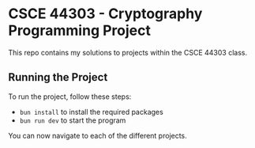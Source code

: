 # CSCE 44303 - Cryptography Programming Project

This repo contains my solutions to projects within the CSCE 44303 class.

## Running the Project

To run the project, follow these steps:

- `bun install` to install the required packages
- `bun run dev` to start the program

You can now navigate to each of the different projects.
